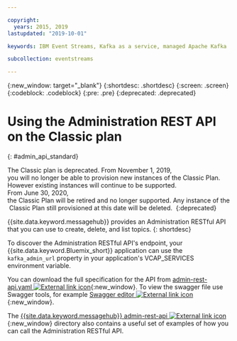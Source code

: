 ```yaml
---

copyright:
  years: 2015, 2019
lastupdated: "2019-10-01"

keywords: IBM Event Streams, Kafka as a service, managed Apache Kafka

subcollection: eventstreams

---
```


{:new_window: target="_blank"}
{:shortdesc: .shortdesc}
{:screen: .screen}
{:codeblock: .codeblock}
{:pre: .pre}
{:deprecated: .deprecated}

# Using the Administration REST API on the Classic plan
{: #admin_api_standard}

The Classic plan is deprecated. From November 1, 2019, you will no longer be able to provision new instances of the Classic Plan. <br/>However existing instances will continue to be supported.
From June 30, 2020, the Classic Plan will be retired and no longer supported. Any instance of the Classic Plan still provisioned at this date will be deleted. 
{:deprecated}

{{site.data.keyword.messagehub}} provides an Administration RESTful API that you can use to create, delete, and list topics.
{: shortdesc}

To discover the Administration RESTful API's endpoint, your {{site.data.keyword.Bluemix_short}} application can use the `kafka_admin_url` property in your application's VCAP_SERVICES environment variable.

You can download the full specification for the API from [admin-rest-api.yaml ![External link icon](../../icons/launch-glyph.svg "External link icon")](https://github.com/ibm-messaging/event-streams-docs/blob/master/admin-rest-api-classic-plan-only/admin-rest-api.yaml){:new_window}.
To view the swagger file use Swagger tools, for example [Swagger editor ![External link icon](../../icons/launch-glyph.svg "External link icon")](http://editor.swagger.io/#/){:new_window}.

The [{{site.data.keyword.messagehub}} admin-rest-api ![External link icon](../../icons/launch-glyph.svg "External link icon")](https://github.com/ibm-messaging/event-streams-docs/tree/master/admin-rest-api-classic-plan-only){:new_window} directory also contains a useful set of examples of how you can call the Administration RESTful API.


